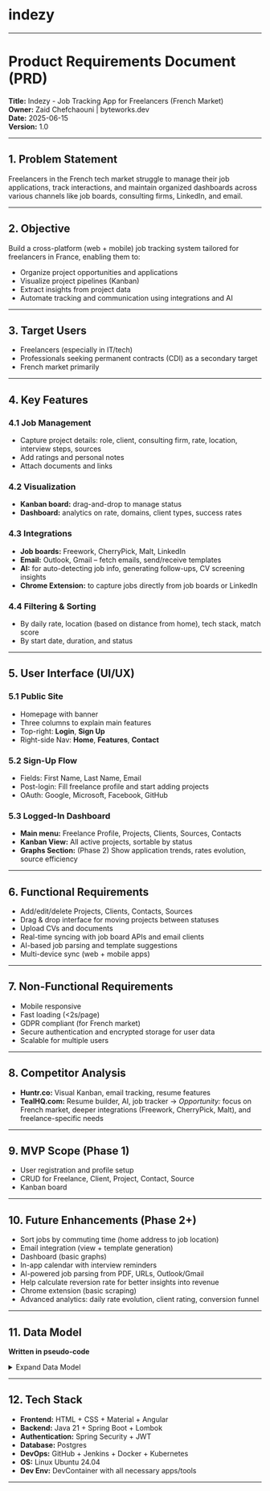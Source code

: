 # indezy

---

# **Product Requirements Document (PRD)**

**Title:** Indezy - Job Tracking App for Freelancers (French Market)  
**Owner:** Zaid Chefchaouni \| byteworks.dev  
**Date:** 2025-06-15  
**Version:** 1.0

---

## **1. Problem Statement**

Freelancers in the French tech market struggle to manage their job applications, track interactions, and maintain organized dashboards across various channels like job boards, consulting firms, LinkedIn, and email.

---

## **2. Objective**

Build a cross-platform (web + mobile) job tracking system tailored for freelancers in France, enabling them to:

* Organize project opportunities and applications
* Visualize project pipelines (Kanban)
* Extract insights from project data
* Automate tracking and communication using integrations and AI

---

## **3. Target Users**

* Freelancers (especially in IT/tech)
* Professionals seeking permanent contracts (CDI) as a secondary target
* French market primarily

---

## **4. Key Features**

### 4.1 Job Management

* Capture project details: role, client, consulting firm, rate, location, interview steps, sources
* Add ratings and personal notes
* Attach documents and links

### 4.2 Visualization

* **Kanban board:** drag-and-drop to manage status
* **Dashboard:** analytics on rate, domains, client types, success rates

### 4.3 Integrations

* **Job boards:** Freework, CherryPick, Malt, LinkedIn
* **Email:** Outlook, Gmail – fetch emails, send/receive templates
* **AI:** for auto-detecting job info, generating follow-ups, CV screening insights
* **Chrome Extension:** to capture jobs directly from job boards or LinkedIn

### 4.4 Filtering & Sorting

* By daily rate, location (based on distance from home), tech stack, match score
* By start date, duration, and status

---

## **5. User Interface (UI/UX)**

### 5.1 Public Site

* Homepage with banner
* Three columns to explain main features
* Top-right: **Login**, **Sign Up**
* Right-side Nav: **Home**, **Features**, **Contact**

### 5.2 Sign-Up Flow

* Fields: First Name, Last Name, Email
* Post-login: Fill freelance profile and start adding projects
* OAuth: Google, Microsoft, Facebook, GitHub

### 5.3 Logged-In Dashboard

* **Main menu:** Freelance Profile, Projects, Clients, Sources, Contacts
* **Kanban View:** All active projects, sortable by status
* **Graphs Section:** (Phase 2) Show application trends, rates evolution, source efficiency

---

## **6. Functional Requirements**

* Add/edit/delete Projects, Clients, Contacts, Sources
* Drag & drop interface for moving projects between statuses
* Upload CVs and documents
* Real-time syncing with job board APIs and email clients
* AI-based job parsing and template suggestions
* Multi-device sync (web + mobile apps)

---

## **7. Non-Functional Requirements**

* Mobile responsive
* Fast loading (<2s/page)
* GDPR compliant (for French market)
* Secure authentication and encrypted storage for user data
* Scalable for multiple users

---

## **8. Competitor Analysis**

* **Huntr.co:** Visual Kanban, email tracking, resume features
* **TealHQ.com:** Resume builder, AI, job tracker
  → *Opportunity:* focus on French market, deeper integrations (Freework, CherryPick, Malt), and freelance-specific needs

---

## **9. MVP Scope (Phase 1)**

* User registration and profile setup
* CRUD for Freelance, Client, Project, Contact, Source
* Kanban board

---

## **10. Future Enhancements (Phase 2+)**

* Sort jobs by commuting time (home address to job location)
* Email integration (view + template generation)
* Dashboard (basic graphs)
* In-app calendar with interview reminders
* AI-powered job parsing from PDF, URLs, Outlook/Gmail
* Help calculate reversion rate for better insights into revenue
* Chrome extension (basic scraping)
* Advanced analytics: daily rate evolution, client rating, conversion funnel

---

## **11. Data Model**

**Written in pseudo-code**

<details>
<summary>Expand Data Model</summary>

```
entity Freelance {
  firstName String required
  lastName String required
  email String required
  phone String
  birthDate Date
  address String
  city String
  status EmploymentStatus
  noticePeriodInDays Integer
  availabilityDate Date
  reversionRate Double
  cv File
  @OneToMany
  projects List<Project>
}

entity Client {
  companyName String required
  adress String
  city String required
  domain String
  final Boolean required
  notes String
  @OneToMany
  projects List<Project>
  @OneToMany
  contacts List<Contact>
}

entity Project {
  role String required
  description String
  techStack String
  dailyRate Integer required
  workMode WorkMode
  remoteDaysPerMonth Integer (if hybrid)
  onsiteDaysPerMonth Integer (if hybrid)
  advantages String
  startDate Date
  durationInMonths Integer
  orderRenewalInMonths Integer
  daysPerYear Integer
  documents List<File>
  link String
  source Source
  personalRating Integer
  notes String
  @ManyToOne
  middleman Client
  @ManyToOne
  client Client required
  @ManyToOne
  source Source
  @OneToMany
  steps List<InterviewStep>
}

entity InterviewStep {
  title String required
  date Date
  status StepStatus required
}

entity Contact {
  firstName String required
  lastName String
  email String
  phone String
  notes String
}

entity Source {
  name String required
  type SourceType required
  link String
  isListing Boolean
  popularityRating Integer
  usefulnessRating Integer
  notes String
}

enum EmploymentStatus {
  FREELANCE, PORTAGE, CDI
}

enum StepStatus {
  VALIDATED, FAILED, PLANNED
}

enum SourceType {
  JOB_BOARD, SOCIAL_MEDIA, EMAIL, CALL, SMS
}

enum WorkMode {
  ONSITE, REMOTE, HYBRID
}
```

</details>

---

## **12. Tech Stack**

* **Frontend:** HTML + CSS + Material + Angular
* **Backend:** Java 21 + Spring Boot + Lombok
* **Authentication:** Spring Security + JWT
* **Database:** Postgres
* **DevOps:** GitHub + Jenkins + Docker + Kubernetes
* **OS:** Linux Ubuntu 24.04
* **Dev Env:** DevContainer with all necessary apps/tools

---
